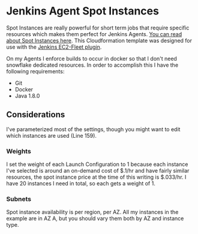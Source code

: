 # Jenkins Agent Spot Instances
Spot Instances are really powerful for short term jobs that require specific resources which makes them perfect for Jenkins Agents. [You can read about Spot Instances here](http://docs.aws.amazon.com/AWSEC2/latest/UserGuide/how-spot-instances-work.html). This Cloudformation template was designed for use with the [Jenkins EC2-Fleet plugin](https://wiki.jenkins.io/display/JENKINS/Amazon+EC2+Fleet+Plugin).

On my Agents I enforce builds to occur in docker so that I don't need snowflake dedicated resources. In order to accomplish this I have the following requirements:
* Git
* Docker
* Java 1.8.0

## Considerations

I've parameterized most of the settings, though you might want to edit which instances are used (Line 159).

### Weights
I set the weight of each Launch Configuration to 1 because each instance I've selected is around an on-demand cost of $.1/hr and have fairly similar resources, the spot instance price at the time of this writing is $.033/hr. I have 20 instances I need in total, so each gets a weight of 1.

### Subnets
Spot instance availability is per region, per AZ. All my instances in the example are in AZ A, but you should vary them both by AZ and instance type.
